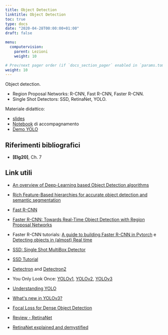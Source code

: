 ```yaml
---
title: Object Detection
linktitle: Object Detection
toc: true
type: docs
date: "2020-04-28T00:00:00+01:00"
draft: false

menu:
  computervision:
    parent: Lezioni
    weight: 10

# Prev/next pager order (if `docs_section_pager` enabled in `params.toml`)
weight: 10
---
```


Object detection. 

- Region Proposal Networks: R-CNN, Fast R-CNN, Faster R-CNN. 
- Single Shot Detectors: SSD, RetinaNet, YOLO. 

Materiale didattico: 

-  [slides](../pdf/8.Object_detection.pdf)
-  [Notebook](https://github.com/gmanco/cv_notebooks/blob/master/8a.Object_Detection.ipynb) di accompagnamento
-  [Demo YOLO](https://github.com/gmanco/cv_notebooks/blob/master/8b.YOLO_demo.ipynb)


## Riferimenti bibliografici

- **[Elg20]**, Ch. 7

## Link utili

- [An overview of Deep-Learning based Object Detection algorithms](https://medium.com/@fractaldle/brief-overview-on-object-detection-algorithms-ec516929be93)

- [Rich Feature-Based hierarchies for accurate object detection and semantic segmentation](https://arxiv.org/pdf/1311.2524.pdf)

- [Fast R-CNN](https://arxiv.org/pdf/1504.08083.pdf)

- [Faster R-CNN: Towards Real-Time Object Detection with Region Proposal Networks](https://arxiv.org/abs/1506.01497)

- Faster R-CNN tutorials: [A guide to building Faster R-CNN in Pytorch](https://medium.com/@fractaldle/guide-to-build-faster-rcnn-in-pytorch-95b10c273439) e [Detecting objects in (almost) Real time](https://towardsdatascience.com/fasterrcnn-explained-part-1-with-code-599c16568cff)

- [SSD: Single Shot MultiBox Detector](https://arxiv.org/abs/1512.02325)

- [SSD Tutorial](https://github.com/sgrvinod/a-PyTorch-Tutorial-to-Object-Detection)

- [Detectron](https://github.com/facebookresearch/detectron) and [Detectron2](https://github.com/facebookresearch/detectron2)

- You Only Look Once: [YOLOv1](https://arxiv.org/pdf/1506.02640.pdf), [YOLOv2](https://arxiv.org/pdf/1612.08242.pdf), [YOLOv3](https://arxiv.org/pdf/1804.02767.pdf)

- [Understanding YOLO](http://christopher5106.github.io/object/detectors/2017/08/10/bounding-box-object-detectors-understanding-yolo.html)

- [What's new in YOLOv3?](https://towardsdatascience.com/yolo-v3-object-detection-53fb7d3bfe6b)

- [Focal Loss for Dense Object Detection](https://arxiv.org/abs/1708.02002)

- [Review - RetinaNet](https://towardsdatascience.com/review-retinanet-focal-loss-object-detection-38fba6afabe4)

- [RetinaNet explained and demystified](https://blog.zenggyu.com/en/post/2018-12-05/retinanet-explained-and-demystified/#fn3)

  

